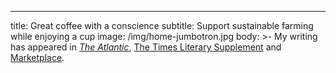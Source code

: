 ---
title: Great coffee with a conscience
subtitle: Support sustainable farming while enjoying a cup
image: /img/home-jumbotron.jpg
body: >-
    My writing has appeared in [_The Atlantic_](https://google.com), [The Times Literary Supplement](https://github.com) and [Marketplace](https://gitlab.com/about).
